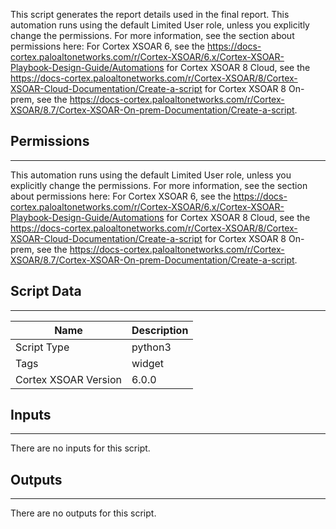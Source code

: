 This script generates the report details used in the final report.
This automation runs using the default Limited User role, unless you explicitly change the permissions.
For more information, see the section about permissions here: 
For Cortex XSOAR 6, see the https://docs-cortex.paloaltonetworks.com/r/Cortex-XSOAR/6.x/Cortex-XSOAR-Playbook-Design-Guide/Automations for Cortex XSOAR 8 Cloud, see the https://docs-cortex.paloaltonetworks.com/r/Cortex-XSOAR/8/Cortex-XSOAR-Cloud-Documentation/Create-a-script for Cortex XSOAR 8 On-prem, see the https://docs-cortex.paloaltonetworks.com/r/Cortex-XSOAR/8.7/Cortex-XSOAR-On-prem-Documentation/Create-a-script.

## Permissions

---

This automation runs using the default Limited User role, unless you explicitly change the permissions.
For more information, see the section about permissions here: For Cortex XSOAR 6, see the https://docs-cortex.paloaltonetworks.com/r/Cortex-XSOAR/6.x/Cortex-XSOAR-Playbook-Design-Guide/Automations for Cortex XSOAR 8 Cloud, see the https://docs-cortex.paloaltonetworks.com/r/Cortex-XSOAR/8/Cortex-XSOAR-Cloud-Documentation/Create-a-script for Cortex XSOAR 8 On-prem, see the https://docs-cortex.paloaltonetworks.com/r/Cortex-XSOAR/8.7/Cortex-XSOAR-On-prem-Documentation/Create-a-script.

## Script Data

---

| **Name** | **Description** |
| --- | --- |
| Script Type | python3 |
| Tags | widget |
| Cortex XSOAR Version | 6.0.0 |

## Inputs

---
There are no inputs for this script.

## Outputs

---
There are no outputs for this script.
